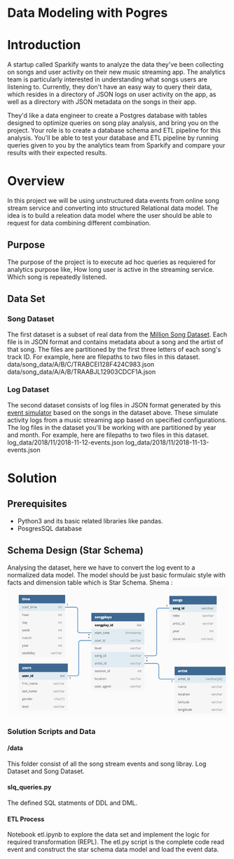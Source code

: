 # Data Modeling with Pogres

# Introduction
A startup called Sparkify wants to analyze the data they've been collecting on songs and user activity on their new music streaming app. The analytics team is particularly interested in understanding what songs users are listening to. Currently, they don't have an easy way to query their data, which resides in a directory of JSON logs on user activity on the app, as well as a directory with JSON metadata on the songs in their app.

They'd like a data engineer to create a Postgres database with tables designed to optimize queries on song play analysis, and bring you on the project. Your role is to create a database schema and ETL pipeline for this analysis. You'll be able to test your database and ETL pipeline by running queries given to you by the analytics team from Sparkify and compare your results with their expected results.
# Overview
In this project we will be using unstructured data events from online song stream service and converting into structured Relational data model. The idea is to build a releation data model where the user should be able to request for data combining different combination.
## Purpose
The purpose of the project is to execute ad hoc queries as requiered for analytics purpose like, How long user is active in the streaming service. Which song is repeatedly listened.
## Data Set
### Song Dataset
The first dataset is a subset of real data from the [Million Song Dataset](https://labrosa.ee.columbia.edu/millionsong/). Each file is in JSON format and contains metadata about a song and the artist of that song. The files are partitioned by the first three letters of each song's track ID. For example, here are filepaths to two files in this dataset.
    data/song_data/A/B/C/TRABCEI128F424C983.json
    data/song_data/A/A/B/TRAABJL12903CDCF1A.json
### Log Dataset
The second dataset consists of log files in JSON format generated by this [event simulator](https://github.com/Interana/eventsim) based on the songs in the dataset above. These simulate activity logs from a music streaming app based on specified configurations.
The log files in the dataset you'll be working with are partitioned by year and month. For example, here are filepaths to two files in this dataset.
log_data/2018/11/2018-11-12-events.json
log_data/2018/11/2018-11-13-events.json

# Solution
## Prerequisites
- Python3 and its basic related libraries like pandas.
- PosgresSQL database

## Schema Design (Star Schema)
Analysing the dataset, here we have to convert the log event to a normalized data model. The model should be just basic formulaic style with facts and dimension table which is Star Schema.
Shema :
![](https://github.com/vinayms/data-modeling-with-postgres/blob/main/images/star_schema.png)

### Solution Scripts and Data
#### /data
This folder consist of all the song stream events and song libray. Log Dataset and Song Dataset.

#### slq_queries.py
The defined SQL statments of DDL and DML.
#### ETL Process
Notebook etl.ipynb to explore the data set and implement the logic for required transformation (REPL).
The etl.py script is the complete code read event and construct the star schema data model and load the event data.
